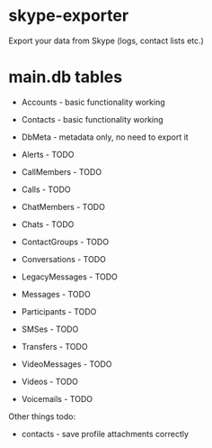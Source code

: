 skype-exporter
==============

Export your data from Skype (logs, contact lists etc.)

main.db tables
==============

* Accounts - basic functionality working
* Contacts - basic functionality working

* DbMeta - metadata only, no need to export it

* Alerts - TODO
* CallMembers - TODO
* Calls - TODO
* ChatMembers - TODO
* Chats - TODO
* ContactGroups - TODO
* Conversations - TODO
* LegacyMessages - TODO
* Messages - TODO
* Participants - TODO
* SMSes - TODO
* Transfers - TODO
* VideoMessages - TODO
* Videos - TODO
* Voicemails - TODO

Other things todo:
* contacts - save profile attachments correctly
